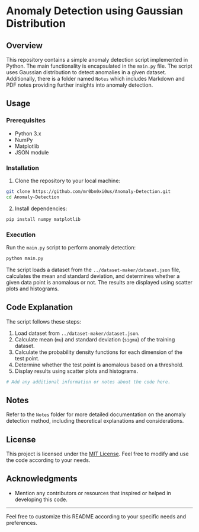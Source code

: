 # Anomaly Detection using Gaussian Distribution

## Overview

This repository contains a simple anomaly detection script implemented in Python. The main functionality is encapsulated in the `main.py` file. The script uses Gaussian distribution to detect anomalies in a given dataset. Additionally, there is a folder named `Notes` which includes Markdown and PDF notes providing further insights into anomaly detection.

## Usage

### Prerequisites
- Python 3.x
- NumPy
- Matplotlib
- JSON module

### Installation
1. Clone the repository to your local machine:

```bash
git clone https://github.com/mr0bn0xi0us/Anomaly-Detection.git
cd Anomaly-Detection
```

2. Install dependencies:

```bash
pip install numpy matplotlib
```

### Execution

Run the `main.py` script to perform anomaly detection:

```bash
python main.py
```

The script loads a dataset from the `../dataset-maker/dataset.json` file, calculates the mean and standard deviation, and determines whether a given data point is anomalous or not. The results are displayed using scatter plots and histograms.

## Code Explanation

The script follows these steps:

1. Load dataset from `../dataset-maker/dataset.json`.
2. Calculate mean (`mu`) and standard deviation (`sigma`) of the training dataset.
3. Calculate the probability density functions for each dimension of the test point.
4. Determine whether the test point is anomalous based on a threshold.
5. Display results using scatter plots and histograms.

```python
# Add any additional information or notes about the code here.
```

## Notes

Refer to the `Notes` folder for more detailed documentation on the anomaly detection method, including theoretical explanations and considerations.

## License

This project is licensed under the [MIT License](LICENSE). Feel free to modify and use the code according to your needs.

## Acknowledgments

- Mention any contributors or resources that inspired or helped in developing this code.

---

Feel free to customize this README according to your specific needs and preferences.